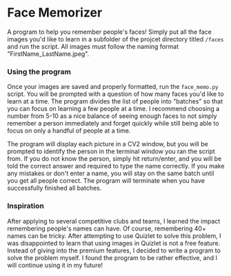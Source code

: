# Face Memorizer
A program to help you remember people's faces!
Simply put all the face images you'd like to learn in a subfolder of the projcet directory titled `/faces` and run the script.
All images must follow the naming format "FirstName_LastName.jpeg".

### Using the program
Once your images are saved and properly formatted, run the `face_memo.py` script. You will be prompted with a question of how many faces you'd like to learn at a time. The program divides the list of people into "batches" so that you can focus on learning a few people at a time. I recommend choosing a number from 5-10 as a nice balance of seeing enough faces to not simply remember a person immediately and forget quickly while still being able to focus on only a handful of people at a time.

The program will display each picture in a CV2 window, but you will be prompted to identify the person in the terminal window you ran the script from. If you do not know the person, simply hit return/enter, and you will be told the correct answer and required to type the name correctly. If you make any mistakes or don't enter a name, you will stay on the same batch until you get all people correct. The program will terminate when you have successfully finished all batches.

### Inspiration
After applying to several competitive clubs and teams, I learned the impact remembering people's names can have. Of course, remembering 40+ names can be tricky. After attempting to use Quizlet to solve this problem, I was disappointed to learn that using images in Quizlet is not a free feature. Instead of giving into the premium features, I decided to write a program to solve the problem myself. I found the program to be rather effective, and I will continue using it in my future!
